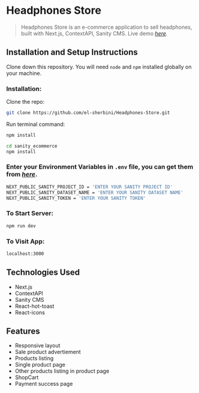 # Headphones Store

> Headphones Store is an e-commerce application to sell headphones, built with Next.js, ContextAPI, Sanity CMS.
>  Live demo [_here_](https://bre.is/7GAw8hDz).

## Installation and Setup Instructions

Clone down this repository. You will need `node` and `npm` installed globally on your machine.

### Installation:

Clone the repo:

```sh
git clone https://github.com/el-sherbini/Headphones-Store.git
```

Run terminal command:

```sh
npm install
```

```sh
cd sanity_ecommerce
npm install
```

### Enter your Environment Variables in `.env` file, you can get them from [_here_](https://www.sanity.io/).

```sh
NEXT_PUBLIC_SANITY_PROJECT_ID = 'ENTER YOUR SANITY PROJECT ID'
NEXT_PUBLIC_SANITY_DATASET_NAME = 'ENTER YOUR SANITY DATASET NAME'
NEXT_PUBLIC_SANITY_TOKEN = 'ENTER YOUR SANITY TOKEN'
```

### To Start Server:

```sh
npm run dev
```

### To Visit App:

```sh
localhost:3000
```

## Technologies Used

- Next.js
- ContextAPI
- Sanity CMS
- React-hot-toast
- React-icons

## Features

- Responsive layout
- Sale product advertiement
- Products listing
- Single product page
- Other products listing in product page
- ShopCart
- Payment success page
